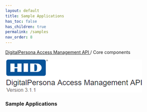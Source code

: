 ```yaml
---
layout: default
title: Sample Applications
has_toc: false
has_children: true
permalink: /samples  
nav_order: 8
---
```


[DigitalPersona Access Management API ](https://lenhodgeman.github.io/digitalpersona-access-management-api/)/ Core components  

![](../assets/HID-logo.png)  

### Sample Applications
